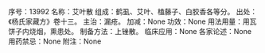 序号：13992
名称：艾叶散
组成：鹤虱、艾叶、榼藤子、白胶香各等分。
出处：《杨氏家藏方》卷十三。
主治：漏疮。
加减：None
功效：None
用法用量：用瓦饼子内烧烟，熏患处。
制备方法：上锉散。
临床应用：None
各家论述：None
用药禁忌：None
附注：None
